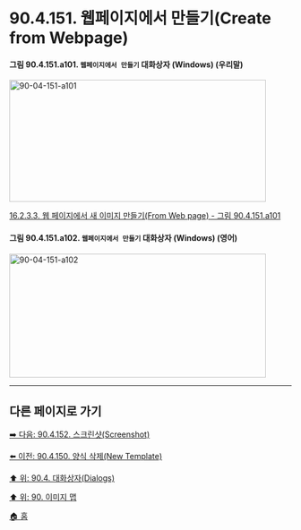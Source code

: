# 90.4.151. 웹페이지에서 만들기(Create from Webpage)

<a id="90-04-151-a101"></a>

#### 그림 90.4.151.a101. `웹페이지에서 만들기` 대화상자 (Windows) (우리말)
<img width="458" height="218" alt="90-04-151-a101" src="https://github.com/user-attachments/assets/79127038-ef93-410c-9ed3-6d40ddcb06e6" />

[16.2.3.3. 웹 페이지에서 새 이미지 만들기(From Web page) - 그림 90.4.151.a101](./16-02-03-03-from_web_page.md#90-04-151-a101)

<a id="90-04-151-a102"></a>

#### 그림 90.4.151.a102. `웹페이지에서 만들기` 대화상자 (Windows) (영어)
<img width="458" height="221" alt="90-04-151-a102" src="https://github.com/user-attachments/assets/bac9f2b3-8f7d-4270-9b9b-f6a0cf2778ef" />

***

## 다른 페이지로 가기

[➡️ 다음: 90.4.152. 스크린샷(Screenshot)](./90-04-0152-screenshot.md)

[⬅️ 이전: 90.4.150. 양식 삭제(New Template)](./90-04-0150-delete_template.md)

[⬆️ 위: 90.4. 대화상자(Dialogs)](./90-04-0000-dialogs.md)

[⬆️ 위: 90. 이미지 맵](./90-00-image-map.md)

[🏠 홈](./00-home.md)